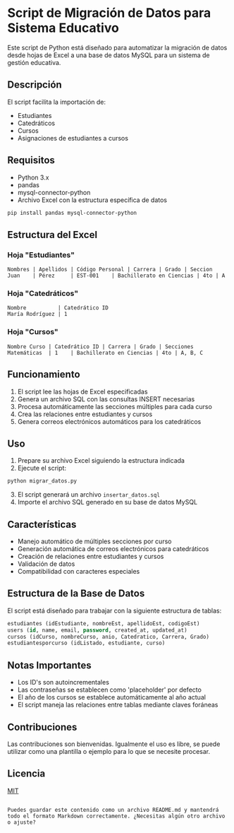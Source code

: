 
# Script de Migración de Datos para Sistema Educativo

Este script de Python está diseñado para automatizar la migración de datos desde hojas de Excel a una base de datos MySQL para un sistema de gestión educativa.

## Descripción

El script facilita la importación de:
- Estudiantes
- Catedráticos
- Cursos
- Asignaciones de estudiantes a cursos

## Requisitos

- Python 3.x
- pandas
- mysql-connector-python
- Archivo Excel con la estructura específica de datos

```bash
pip install pandas mysql-connector-python
```

## Estructura del Excel

### Hoja "Estudiantes"
```
Nombres | Apellidos | Código Personal | Carrera | Grado | Seccion
Juan    | Pérez     | EST-001    | Bachillerato en Ciencias | 4to | A
```

### Hoja "Catedráticos"
```
Nombre          | Catedrático ID
María Rodríguez | 1
```

### Hoja "Cursos"
```
Nombre Curso | Catedrático ID | Carrera | Grado | Secciones
Matemáticas  | 1    | Bachillerato en Ciencias | 4to | A, B, C
```

## Funcionamiento

1. El script lee las hojas de Excel especificadas
2. Genera un archivo SQL con las consultas INSERT necesarias
3. Procesa automáticamente las secciones múltiples para cada curso
4. Crea las relaciones entre estudiantes y cursos
5. Genera correos electrónicos automáticos para los catedráticos

## Uso

1. Prepare su archivo Excel siguiendo la estructura indicada
2. Ejecute el script:
```python
python migrar_datos.py
```
3. El script generará un archivo `insertar_datos.sql`
4. Importe el archivo SQL generado en su base de datos MySQL

## Características

- Manejo automático de múltiples secciones por curso
- Generación automática de correos electrónicos para catedráticos
- Creación de relaciones entre estudiantes y cursos
- Validación de datos
- Compatibilidad con caracteres especiales

## Estructura de la Base de Datos

El script está diseñado para trabajar con la siguiente estructura de tablas:

```sql
estudiantes (idEstudiante, nombreEst, apellidoEst, codigoEst)
users (id, name, email, password, created_at, updated_at)
cursos (idCurso, nombreCurso, anio, Catedratico, Carrera, Grado)
estudiantesporcurso (idListado, estudiante, curso)
```

## Notas Importantes

- Los ID's son autoincrementales
- Las contraseñas se establecen como 'placeholder' por defecto
- El año de los cursos se establece automáticamente al año actual
- El script maneja las relaciones entre tablas mediante claves foráneas

## Contribuciones

Las contribuciones son bienvenidas. Igualmente el uso es libre, se puede utilizar como una plantilla o ejemplo para lo que se necesite procesar.

## Licencia

[MIT](https://choosealicense.com/licenses/mit/)
```

Puedes guardar este contenido como un archivo README.md y mantendrá todo el formato Markdown correctamente. ¿Necesitas algún otro archivo o ajuste?
